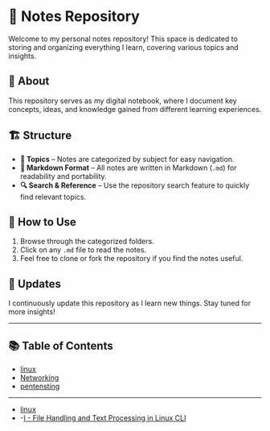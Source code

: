 

# 📒 Notes Repository

Welcome to my personal notes repository! This space is dedicated to storing and organizing everything I learn, covering various topics and insights. 

## 📌 About
This repository serves as my digital notebook, where I document key concepts, ideas, and knowledge gained from different learning experiences. 

## 🏗 Structure
- **📂 Topics** – Notes are categorized by subject for easy navigation.
- **📜 Markdown Format** – All notes are written in Markdown (`.md`) for readability and portability.
- **🔍 Search & Reference** – Use the repository search feature to quickly find relevant topics.

## 🚀 How to Use
1. Browse through the categorized folders.
2. Click on any `.md` file to read the notes.
3. Feel free to clone or fork the repository if you find the notes useful.

## 🔄 Updates
I continuously update this repository as I learn new things. Stay tuned for more insights!

---

## 📚 Table of Contents

- [linux](linux)
- [Networking](networking)
- [pentensting](pentenst)

---

- [linux](linux)
- -[I - File Handling and Text Processing in Linux CLI](https://github.com/RicheByte/MyNotes/blob/main/Linux/I%20-%20File%20Handling%20and%20Text%20Processing%20in%20Linux%20CLI.md)

